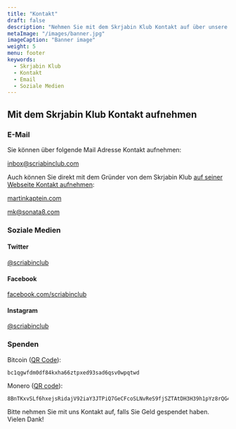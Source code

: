 ```yaml
---
title: "Kontakt"
draft: false
description: "Nehmen Sie mit dem Skrjabin Klub Kontakt auf über unsere Mail Adresse oder Soziale Medien wie Instagram, Facebook oder Twitter. Sie können auch Geld spenden."
metaImage: "/images/banner.jpg" 
imageCaption: "Banner image"
weight: 5
menu: footer
keywords:
  - Skrjabin Klub
  - Kontakt
  - Email
  - Soziale Medien
---
```


## Mit dem Skrjabin Klub Kontakt aufnehmen

### E-Mail

Sie können über folgende Mail Adresse Kontakt aufnehmen:

[inbox@scriabinclub.com](mailto:inbox@scriabinclub.com)

Auch können Sie direkt mit dem Gründer von dem Skrjabin Klub [auf seiner Webseite Kontakt aufnehmen](https://kaptein.me/):

[martinkaptein.com](https://martinkaptein.com/)

[mk@sonata8.com](mailto:mk@sonata8.com)

### Soziale Medien

#### Twitter

[@scriabinclub](https://twitter.com/scriabinclub/)

#### Facebook

[facebook.com/scriabinclub](https://www.facebook.com/scriabinclub/)

#### Instagram

[@scriabinclub](https://www.instagram.com/scriabinclub/)

<!--
#### Reddit

[r/scriabinclub](https://www.reddit.com/r/scriabinclub/)
-->

### Spenden

Bitcoin ([QR Code](/images/btc.png)):

```
bc1qgwfdm0df84kxha66ztpxed93sad6qsv0wpqtwd
```

Monero ([QR code](/images/xmr.png)):

```
8BnTKxvSLf6hxejsRidajV92iaY3JTPiQ7GeCFcoSLNvReS9fjSZTAtDH3H39h1pYz8rQG4BgDqKW8mVya46RWHE485wTC7
```

Bitte nehmen Sie mit uns Kontakt auf, falls Sie Geld gespendet haben.
Vielen Dank!
